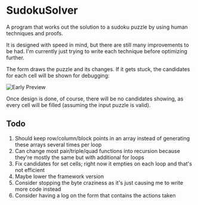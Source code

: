 # SudokuSolver

A program that works out the solution to a sudoku puzzle by using human techniques and proofs.

It is designed with speed in mind, but there are still many improvements to be had. I'm currently just trying to write each technique before optimizing further.

The form draws the puzzle and its changes. If it gets stuck, the candidates for each cell will be shown for debugging:

![Early Preview](https://i.imgur.com/jQpsa8P.png)

Once design is done, of course, there will be no candidates showing, as every cell will be filled (assuming the input puzzle is valid).

## Todo

1. Should keep row/column/block points in an array instead of generating these arrays several times per loop
2. Can change most pair/triple/quad functions into recursion because they're mostly the same but with additional for loops
3. Fix candidates for set cells; right now it empties on each loop and that's not efficient
4. Maybe lower the framework version
5. Consider stopping the byte craziness as it's just causing me to write more code instead
6. Consider having a log on the form that contains the actions taken